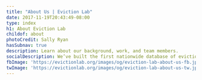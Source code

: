 ```yaml
---
title: "About Us | Eviction Lab"
date: 2017-11-19T20:43:49-08:00
type: index
h1: About Eviction Lab
childof: about
photoCredit: Sally Ryan
hasSubnav: true
description: Learn about our background, work, and team members.
socialDescription: We’ve built the first nationwide database of evictions.  
fbImage: 'https://evictionlab.org/images/og/eviction-lab-about-us-fb.jpg'
twImage: 'https://evictionlab.org/images/og/eviction-lab-about-us-tw.jpg'
---
```


